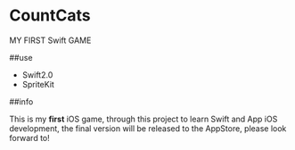 # CountCats
MY FIRST Swift GAME 

##use

- Swift2.0
- SpriteKit


##info

This is my **first** iOS game, through this project to learn Swift and App iOS development, the final version will be released to the AppStore, please look forward to!
